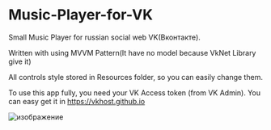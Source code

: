 # Music-Player-for-VK
Small Music Player for russian social web VK(Вконтакте).

Written with using MVVM Pattern(It have no model because VkNet Library give it)

All controls style stored in Resources folder, so you can easily change them.

To use this app fully, you need your VK Access token (from VK Admin). You can easy get it in https://vkhost.github.io

![изображение](https://user-images.githubusercontent.com/78251540/180435527-32505241-aeb6-45df-943b-873eb7b12fec.png)
